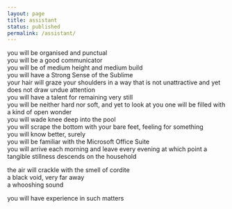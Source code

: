 ```yaml
---
layout: page
title: assistant
status: published
permalink: /assistant/
--- 
```


you will be organised and punctual \
you will be a good communicator \
you will be of medium height and medium build \
you will have a Strong Sense of the Sublime \
your hair will graze your shoulders in a way that is not unattractive and yet does not draw undue attention \
you will have a talent for remaining very still \
you will be neither hard nor soft, and yet to look at you one will be filled with a kind of open wonder \
you will wade knee deep into the pool \
you will scrape the bottom with your bare feet, feeling for something \
you will know better, surely \
you will be familiar with the Microsoft Office Suite \
you will arrive each morning and leave every evening at which point a tangible stillness descends on the household

the air will crackle with the smell of cordite \
a black void, very far away \
a whooshing sound

you will have experience in such matters